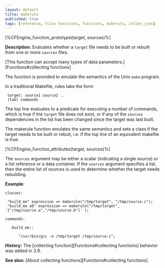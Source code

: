 ```yaml
---
layout: default
title: makerule
published: true
tags: [reference, files functions, functions, makerule, inline_json]
---
```


[%CFEngine_function_prototype(target, sources)%]

**Description:** Evaluates whether a `target` file needs to be built or
rebuilt from one or more `sources` files.

[This function can accept many types of data parameters.][Functions#collecting functions]

The function is provided to emulate the semantics of the Unix `make` program.

In a traditional Makefile, rules take the form

```
 target: source1 source2 ..
 (tab) commands
```

The top line evaluates to a predicate for executing a number of commands, which is true
if the `target` file does not exist, or if any of the `sources` dependencies
in the list has been changed since the target was last built.

The makerule function emulates the same semantics and sets a class if
the target needs to be built or rebuit, i.e. if the top line of an
equivalent makefile is true.

[%CFEngine_function_attributes(target, sources)%]

The `sources` argument may be either a scalar (indicating a single
source) or a list reference or a data container. If the `sources`
argument specifies a list, then the entire list of sources is used to
determine whether the target needs rebuilding.

**Example**:

```cf3
classes:

 "build_me" expression => makerule("/tmp/target", "/tmp/source.c");
 "build_me_ab" expression => makerule("/tmp/target", '["/tmp/source.a","/tmp/source.b"]' );

commands:

   build_me::

      "/usr/bin/gcc -o /tmp/target /tmp/source.c";
```

**History:** The [collecting function][Functions#collecting functions] behavior was added in 3.9.

**See also:** [About collecting functions][Functions#collecting functions].
